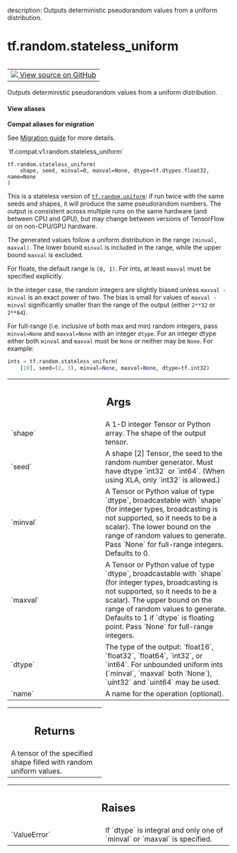 description: Outputs deterministic pseudorandom values from a uniform distribution.

<div itemscope itemtype="http://developers.google.com/ReferenceObject">
<meta itemprop="name" content="tf.random.stateless_uniform" />
<meta itemprop="path" content="Stable" />
</div>

# tf.random.stateless_uniform

<!-- Insert buttons and diff -->

<table class="tfo-notebook-buttons tfo-api nocontent" align="left">
<td>
  <a target="_blank" href="https://github.com/tensorflow/tensorflow/blob/r2.4/tensorflow/python/ops/stateless_random_ops.py#L130-L240">
    <img src="https://www.tensorflow.org/images/GitHub-Mark-32px.png" />
    View source on GitHub
  </a>
</td>
</table>



Outputs deterministic pseudorandom values from a uniform distribution.

<section class="expandable">
  <h4 class="showalways">View aliases</h4>
  <p>
<b>Compat aliases for migration</b>
<p>See
<a href="https://www.tensorflow.org/guide/migrate">Migration guide</a> for
more details.</p>
<p>`tf.compat.v1.random.stateless_uniform`</p>
</p>
</section>

<pre class="devsite-click-to-copy prettyprint lang-py tfo-signature-link">
<code>tf.random.stateless_uniform(
    shape, seed, minval=0, maxval=None, dtype=tf.dtypes.float32, name=None
)
</code></pre>



<!-- Placeholder for "Used in" -->

This is a stateless version of <a href="../../tf/random/uniform.md"><code>tf.random.uniform</code></a>: if run twice with the
same seeds and shapes, it will produce the same pseudorandom numbers.  The
output is consistent across multiple runs on the same hardware (and between
CPU and GPU), but may change between versions of TensorFlow or on non-CPU/GPU
hardware.

The generated values follow a uniform distribution in the range
`[minval, maxval)`. The lower bound `minval` is included in the range, while
the upper bound `maxval` is excluded.

For floats, the default range is `[0, 1)`.  For ints, at least `maxval` must
be specified explicitly.

In the integer case, the random integers are slightly biased unless
`maxval - minval` is an exact power of two.  The bias is small for values of
`maxval - minval` significantly smaller than the range of the output (either
`2**32` or `2**64`).

For full-range (i.e. inclusive of both max and min) random integers, pass
`minval=None` and `maxval=None` with an integer `dtype`. For an integer dtype
either both `minval` and `maxval` must be `None` or neither may be `None`. For
example:
```python
ints = tf.random.stateless_uniform(
    [10], seed=(2, 3), minval=None, maxval=None, dtype=tf.int32)
```

<!-- Tabular view -->
 <table class="responsive fixed orange">
<colgroup><col width="214px"><col></colgroup>
<tr><th colspan="2"><h2 class="add-link">Args</h2></th></tr>

<tr>
<td>
`shape`
</td>
<td>
A 1-D integer Tensor or Python array. The shape of the output tensor.
</td>
</tr><tr>
<td>
`seed`
</td>
<td>
A shape [2] Tensor, the seed to the random number generator. Must have
dtype `int32` or `int64`. (When using XLA, only `int32` is allowed.)
</td>
</tr><tr>
<td>
`minval`
</td>
<td>
A Tensor or Python value of type `dtype`, broadcastable with
`shape` (for integer types, broadcasting is not supported, so it needs to
be a scalar). The lower bound on the range of random values to
generate. Pass `None` for full-range integers.  Defaults to 0.
</td>
</tr><tr>
<td>
`maxval`
</td>
<td>
A Tensor or Python value of type `dtype`, broadcastable with
`shape` (for integer types, broadcasting is not supported, so it needs to
be a scalar). The upper bound on the range of random values to generate.
Defaults to 1 if `dtype` is floating point. Pass `None` for full-range
integers.
</td>
</tr><tr>
<td>
`dtype`
</td>
<td>
The type of the output: `float16`, `float32`, `float64`, `int32`, or
`int64`. For unbounded uniform ints (`minval`, `maxval` both `None`),
`uint32` and `uint64` may be used.
</td>
</tr><tr>
<td>
`name`
</td>
<td>
A name for the operation (optional).
</td>
</tr>
</table>



<!-- Tabular view -->
 <table class="responsive fixed orange">
<colgroup><col width="214px"><col></colgroup>
<tr><th colspan="2"><h2 class="add-link">Returns</h2></th></tr>
<tr class="alt">
<td colspan="2">
A tensor of the specified shape filled with random uniform values.
</td>
</tr>

</table>



<!-- Tabular view -->
 <table class="responsive fixed orange">
<colgroup><col width="214px"><col></colgroup>
<tr><th colspan="2"><h2 class="add-link">Raises</h2></th></tr>

<tr>
<td>
`ValueError`
</td>
<td>
If `dtype` is integral and only one of `minval` or `maxval` is
specified.
</td>
</tr>
</table>

